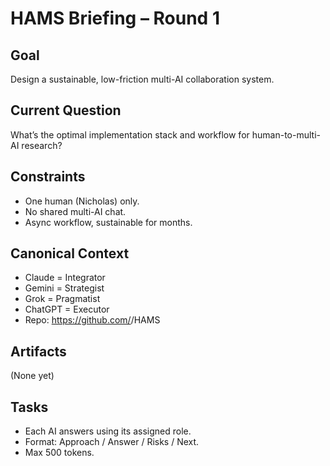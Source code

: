 # HAMS Briefing – Round 1
## Goal
Design a sustainable, low-friction multi-AI collaboration system.

## Current Question
What’s the optimal implementation stack and workflow for human-to-multi-AI research?

## Constraints
- One human (Nicholas) only.
- No shared multi-AI chat.
- Async workflow, sustainable for months.

## Canonical Context
- Claude = Integrator
- Gemini = Strategist
- Grok = Pragmatist
- ChatGPT = Executor
- Repo: https://github.com/<your-username>/HAMS

## Artifacts
(None yet)

## Tasks
- Each AI answers using its assigned role.
- Format: Approach / Answer / Risks / Next.
- Max 500 tokens.
